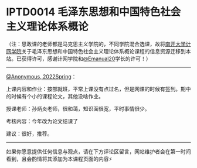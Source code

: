 
# IPTD0014 毛泽东思想和中国特色社会主义理论体系概论

（注：思政课的老师都是马克思主义学院的，不同学院混合选课，故将[南开大学计网学院](https://nkucs.icu)关于毛泽东思想和中国特色社会主义理论体系概论课程的信息资源迁移到本站。已获得许可，感谢计网学院和[@Emanual20](https://github.com/Emanual20)学长的许可！）

------

[@Anonymous, 2022Spring]()：

上课内容和作业：按部就班，平常上课没有点过名，但是网课的时候有签到。期中的时候有个小的课程论文，其他没啥作业。

授课老师：孙炳炎老师，很和蔼，知识面很宽，平时事情很少。

考核内容：今年改为论文结课了

建议：很好，推荐。

---

如果你愿意提供任何信息与观点，请在下方评论区留言，网站维护者会在第一时间看到，且会酌情将其添加为本课程页面的内容⚡️